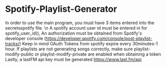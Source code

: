 # Spotify-Playlist-Generator
In order to use the main program, you must have 3 items entered into the secretsspotify file. \n
A spotify account user id must be entered in for spotify_user_id(), 
An authorization must be obtained from Spotify's developer console (https://developer.spotify.com/console/post-playlist-tracks/) Keep in mind OAuth Tokens from spotify expire every 30minutes-1 hour. If playlists are not generating songs correctly, make sure playlist-modify-public or playlist-modify-private are enabled when obtaining a token
Lastly, a lastFM api key must be generated https://www.last.fm/api

